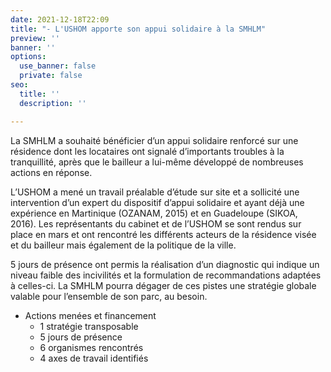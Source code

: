 ```yaml
---
date: 2021-12-18T22:09
title: "- L'USHOM apporte son appui solidaire à la SMHLM"
preview: ''
banner: ''
options:
  use_banner: false
  private: false
seo:
  title: ''
  description: ''

---
```

La SMHLM a souhaité bénéficier d’un appui solidaire renforcé sur une résidence dont les locataires ont signalé d’importants troubles à la tranquillité, après que le bailleur a lui-même développé de nombreuses actions en réponse. 

L’USHOM a mené un travail préalable d’étude sur site et a sollicité une intervention d’un expert du dispositif d’appui solidaire et ayant déjà une expérience en Martinique (OZANAM, 2015) et en Guadeloupe (SIKOA, 2016). Les représentants du cabinet et de l’USHOM se sont rendus sur place en mars et ont rencontré les différents acteurs de la résidence visée et du bailleur mais également de la politique de la ville. 

5 jours de présence ont permis la réalisation d’un diagnostic qui indique un niveau faible des incivilités et la formulation de recommandations adaptées à celles-ci. La SMHLM pourra dégager de ces pistes une stratégie globale valable pour l’ensemble de son parc, au besoin.

* Actions menées et financement
  * 1 stratégie transposable
  * 5 jours de présence
  * 6 organismes rencontrés
  * 4 axes de travail identifiés